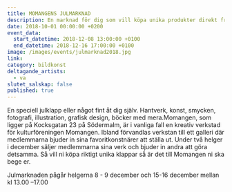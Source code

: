 ```yaml
---
title: MOMANGENS JULMARKNAD
description: En marknad för dig som vill köpa unika produkter direkt från formgivarna.
date: 2018-10-01 00:00:00 +0200
event_data:
  start_datetime: 2018-12-08 13:00:00 +0100
  end_datetime: 2018-12-16 17:00:00 +0100
image: /images/events/julmarknad2018.jpg
link:
category: bildkonst
deltagande_artists:
  - va
slutet_salskap: false
published: true
---
```


En speciell julklapp eller n&aring;got fint &aring;t dig sj&auml;lv. Hantverk, konst, smycken, fotografi, illustration, grafisk design, böcker med mera.Momangen, som ligger p&aring; Kocksgatan 23 p&aring; Södermalm, &auml;r i vanliga fall en kreativ verkstad för kulturföreningen Momangen. Ibland förvandlas verkstan till ett galleri d&auml;r medlemmarna bjuder in sina favoritkonstn&auml;rer att st&auml;lla ut. Under tv&aring; helger i december s&auml;ljer medlemmarna sina verk och bjuder in andra att göra detsamma. S&aring; vill ni köpa riktigt unika klappar s&aring; &auml;r det till Momangen ni ska bege er.

Julmarknaden p&aring;g&aring;r helgerna 8 - 9 december och 15-16 december mellan kl 13.00 –17.00